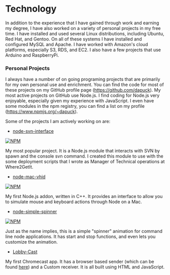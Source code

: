 Technology
==========

In addition to the experience that I have gained through work and earning my degree, I have also worked on a variety of personal projects in my free time. I have installed and used several Linux distributions, including Ubuntu, Red Hat, and Gentoo. On all of these systems I have installed and configured MySQL and Apache. I have worked with Amazon's cloud platforms, especially S3, RDS, and EC2. I also have a few projects that use Arduino and RaspberryPi.

### Personal Projects

I always have a number of on going programing projects that are primarily for my own personal use and enrichment. You can find the code for most of these projects on my GitHub profile page (https://github.com/dapuck). My most active projects on GitHub use Node.js. I find coding for Node.js very enjoyable, especially given my experience with JavaScript. I even have some modules in the npm registry, you can find a list on my profile (https://www.npmjs.org/~dapuck).

Some of the projects I am actively working on are:

* [node-svn-interface](https://github.com/dapuck/node-svn-interface)

[![NPM](https://nodei.co/npm/svn-interface.png?downloads=true&downloadRank=true&stars=true)](https://nodei.co/npm/svn-interface/)

My most popular project. It is a Node.js module that interacts with SVN by spawn and the console svn command. I created this module to use with the some deployment scripts that I wrote as Manager of Technical operations at Where2GetIt.

* [node-mac-vhid](https://github.com/dapuck/node-mac-vhid)

[![NPM](https://nodei.co/npm/mac-vhid.png?downloads=true&downloadRank=true&stars=true)](https://nodei.co/npm/mac-vhid/)

My first Node.js addon, written in C++. It provides an interface to allow you to simulate mouse and keyboard actions through Node on a Mac.

* [node-simple-spinner](https://github.com/dapuck/node-simple-spinner)

[![NPM](https://nodei.co/npm/simple-spinner.png?downloads=true&downloadRank=true&stars=true)](https://nodei.co/npm/simple-spinner/)

Just as the name implies, this is a simple "spinner" animation for command line node applications. It has start and stop functions, and even lets you customize the animation.

* [Lobby-Cast](https://github.com/dapuck/loby-cast)

My first Chromecast app. It has a browser based sender (which can be found [here](http://www.ianmccall.codes/lobby-cast/)) and a Custom receiver. It is all built using HTML and JavaScript.